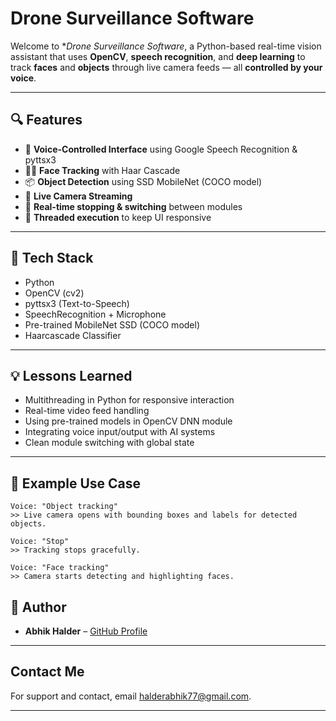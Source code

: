 #  Drone Surveillance Software

Welcome to **Drone Surveillance Software*, a Python-based real-time vision assistant that uses **OpenCV**, **speech recognition**, and **deep learning** to track **faces** and **objects** through live camera feeds — all **controlled by your voice**.



---

## 🔍 Features

- 🎤 **Voice-Controlled Interface** using Google Speech Recognition & pyttsx3  
- 🧑‍🦰 **Face Tracking** with Haar Cascade  
- 📦 **Object Detection** using SSD MobileNet (COCO model)  
- 📸 **Live Camera Streaming**  
- 🛑 **Real-time stopping & switching** between modules  
- 🧠 **Threaded execution** to keep UI responsive  

---

## 🧰 Tech Stack

- Python   
- OpenCV (cv2)  
- pyttsx3 (Text-to-Speech)  
- SpeechRecognition + Microphone  
- Pre-trained MobileNet SSD (COCO model)  
- Haarcascade Classifier  

---

## 💡 Lessons Learned

- Multithreading in Python for responsive interaction  
- Real-time video feed handling  
- Using pre-trained models in OpenCV DNN module  
- Integrating voice input/output with AI systems  
- Clean module switching with global state  

---

## 🎯 Example Use Case

```
Voice: "Object tracking"
>> Live camera opens with bounding boxes and labels for detected objects.

Voice: "Stop"
>> Tracking stops gracefully.

Voice: "Face tracking"
>> Camera starts detecting and highlighting faces.
```



## 📌 Author

- **Abhik Halder** – [GitHub Profile](https://github.com/abyy05)

---

## Contact Me

For support and contact, email halderabhik77@gmail.com.



---


